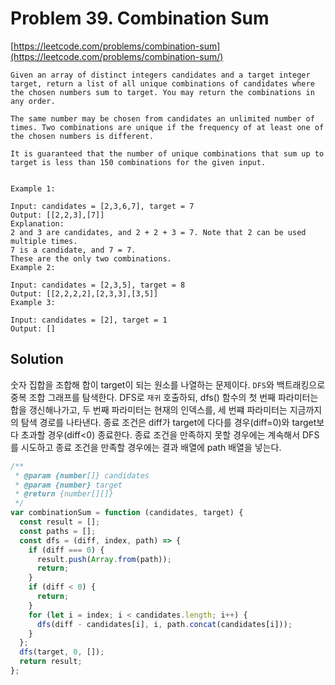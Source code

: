 # Problem 39. Combination Sum

[https://leetcode.com/problems/combination-sum](https://leetcode.com/problems/combination-sum/)

```
Given an array of distinct integers candidates and a target integer target, return a list of all unique combinations of candidates where the chosen numbers sum to target. You may return the combinations in any order.

The same number may be chosen from candidates an unlimited number of times. Two combinations are unique if the frequency of at least one of the chosen numbers is different.

It is guaranteed that the number of unique combinations that sum up to target is less than 150 combinations for the given input.


Example 1:

Input: candidates = [2,3,6,7], target = 7
Output: [[2,2,3],[7]]
Explanation:
2 and 3 are candidates, and 2 + 2 + 3 = 7. Note that 2 can be used multiple times.
7 is a candidate, and 7 = 7.
These are the only two combinations.
Example 2:

Input: candidates = [2,3,5], target = 8
Output: [[2,2,2,2],[2,3,3],[3,5]]
Example 3:

Input: candidates = [2], target = 1
Output: []
```

## Solution

숫자 집합을 조합해 합이 target이 되는 원소를 나열하는 문제이다. `DFS`와 백트래킹으로 중복 조합 그래프를 탐색한다. DFS로 `재귀` 호출하되, dfs() 함수의 첫 번째 파라미터는 합을 갱신해나가고, 두 번째 파라미터는 현재의 인덱스를, 세 번쨰 파라미터는 지금까지의 탐색 경로를 나타낸다. 종료 조건은 diff가 target에 다다를 경우(diff=0)와 target보다 초과할 경우(diff<0) 종료한다. 종료 조건을 만족하지 못할 경우에는 계속해서 DFS를 시도하고 종료 조건을 만족할 경우에는 결과 배열에 path 배열을 넣는다.

```js
/**
 * @param {number[]} candidates
 * @param {number} target
 * @return {number[][]}
 */
var combinationSum = function (candidates, target) {
  const result = [];
  const paths = [];
  const dfs = (diff, index, path) => {
    if (diff === 0) {
      result.push(Array.from(path));
      return;
    }
    if (diff < 0) {
      return;
    }
    for (let i = index; i < candidates.length; i++) {
      dfs(diff - candidates[i], i, path.concat(candidates[i]));
    }
  };
  dfs(target, 0, []);
  return result;
};
```
